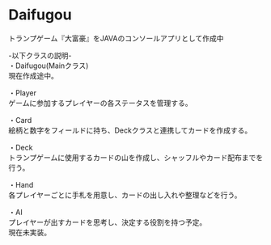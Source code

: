 # Daifugou
トランプゲーム『大富豪』をJAVAのコンソールアプリとして作成中

-以下クラスの説明-  
・Daifugou(Mainクラス)  
現在作成途中。  
  
・Player  
ゲームに参加するプレイヤーの各ステータスを管理する。  
  
・Card  
絵柄と数字をフィールドに持ち、Deckクラスと連携してカードを作成する。  
  
・Deck  
トランプゲームに使用するカードの山を作成し、シャッフルやカード配布までを行う。  
  
・Hand  
各プレイヤーごとに手札を用意し、カードの出し入れや整理などを行う。  
  
・AI  
プレイヤーが出すカードを思考し、決定する役割を持つ予定。  
現在未実装。  
